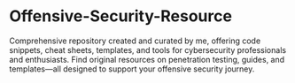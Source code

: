 # Offensive-Security-Resource
Comprehensive repository created and curated by me, offering code snippets, cheat sheets, templates, and tools for cybersecurity professionals and enthusiasts. Find original resources on penetration testing, guides, and templates—all designed to support your offensive security journey.
